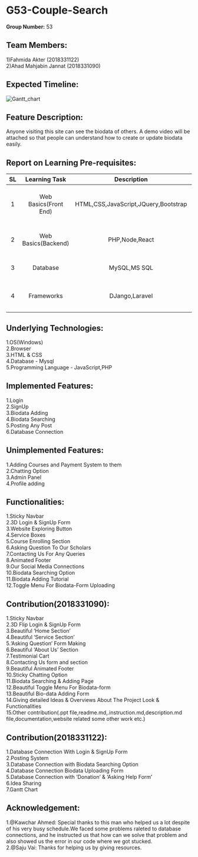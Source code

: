 # G53-Couple-Search

**Group Number:** 53

Team Members:
--------------
1)Fahmida Akter (2018331122)<br/>
2)Ahad Mahjabin Jannat (2018331090)

Expected Timeline:
------------------
![Gantt_chart](https://user-images.githubusercontent.com/52985563/117701379-0271b700-b17c-11eb-98e0-f1b294c7bf1b.jpg)

Feature Description:
--------------------
Anyone visiting this site can see the biodata of others. A demo video will be attached so that people can understand how to create or update biodata easily. 


Report on Learning Pre-requisites:
----------------------------------

|   SL   |    Learning Task    |   Description   |   Status   |    Comment    |
|:------:|:-------------------:|:---------------:|:----------:|:-------------:|
|1| Web Basics(Front End)|HTML,CSS,JavaScript,JQuery,Bootstrap | ![](https://img.shields.io/badge/HTML-Learned%20-green)![](https://img.shields.io/badge/CSS-Learned%20-green)![](https://img.shields.io/badge/JavaScript%20-Learning%20-red)![](https://img.shields.io/badge/JQuery%20-Critical%20-red)![](https://img.shields.io/badge/Bootstrap%20-Critical%20-red)|Green color means "Learned",Red color means "Have to learn",Blue color means "Will try to learn" |
|2| Web Basics(Backend) | PHP,Node,React | ![](    https://img.shields.io/badge/PHP-Critical%20-red)![](    https://img.shields.io/badge/Node-Critical%20-red)![](  https://img.shields.io/badge/React-Critical%20-red)   |  Mehjabin(2018331090) will try to learn "Node" and I(2018331122) will try to learn "React"  |
|3|  Database  |   MySQL,MS SQL  |  ![](  https://img.shields.io/badge/MySQL-Critical%20-red)![](     https://img.shields.io/badge/MS%20SQL-Critical%20-blue)   |  If we get enough time we will try to learn MS SQL  |
|4|  Frameworks  |  DJango,Laravel  | ![]( https://img.shields.io/badge/DJango-Critical%20-red)![](  https://img.shields.io/badge/Laravel-Critical%20-red  )      | Mehjabin(2018331090) will try to learn "Laravel" and I(2018331122) will try to learn "DJango"  |


Underlying Technologies:
------------------------
1.OS(Windows)<br/>
2.Browser<br/>
3.HTML & CSS<br/>
4.Database - Mysql<br/>
5.Programming Language - JavaScript,PHP

Implemented Features:
---------------------
1.Login<br/>
2.SignUp<br/>
3.Biodata Adding<br/>
4.Biodata Searching<br/>
5.Posting Any Post<br/>
6.Database Connection

Unimplemented Features:
-----------------------
1.Adding Courses and Payment System to them<br/>
2.Chatting Option<br/>
3.Admin Panel<br/>
4.Profile adding

Functionalities:
----------------
1.Sticky Navbar<br/>
2.3D Login & SignUp Form<br/>
3.Website Exploring Button<br/>
4.Service Boxes<br/>
5.Course Enrolling Section<br/>
6.Asking Question To Our Scholars<br/>
7.Contacting Us For Any Queries<br/>
8.Animated Footer<br/>
9.Our Social Media Connections<br/>
10.Biodata Searching Option<br/>
11.Biodata Adding Tutorial<br/>
12.Toggle Menu For Biodata-Form Uploading<br/>


Contribution(2018331090):
-------------------------
1.Sticky Navbar <br/>
2.3D Flip Login & SignUp Form<br/>
3.Beautiful ‘Home Section’<br/>
4.Beautiful ‘Service Section’<br/>
5.‘Asking Question’ Form Making<br/>
6.Beautiful ‘About Us’ Section<br/>
7.Testimonial Cart<br/>
8.Contacting Us form and section<br/>
9.Beautiful Animated Footer<br/>
10.Sticky Chatting Option<br/>
11.Biodata Searching & Adding Page<br/>
12.Beautiful Toggle Menu For Biodata-form<br/>
13.Beautiful Bio-data Adding Form<br/>
14.Giving detailed Ideas & Overviews About The Project Look & Functionalities<br/>
15.Other contribution(.ppt file,readme.md,.instruction.md,description.md file,documentation,website related some other work etc.)


Contribution(2018331122):
-------------------------
1.Database Connection With Login & SignUp Form<br/>
2.Posting System<br/>
3.Database Connection with Biodata Searching Option<br/>
4.Database Connection Biodata Uploading Form<br/>
5.Database Connection with ‘Donation’ & ‘Asking Help Form’ <br/>
6.Idea Sharing<br/>
7.Gantt Chart



Acknowledgement:
----------------
1.@Kawchar Ahmed: Special thanks to this man who helped us a lot despite of his very busy schedule.We faced some problems raleted to database connections, and he instructed us that how can we solve that problem and also showed us the error in our code where we got stucked.<br/>
2.@Saju Vai: Thanks for helping us by giving resources.






